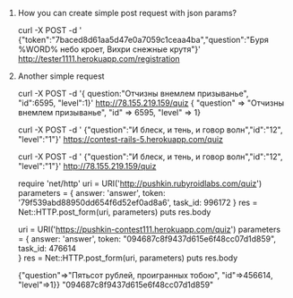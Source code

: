 1. How you can create simple post request with json params?
      
      curl -X POST -d ' {"token":"7baced8d61aa5d47e0a7059c1ceaa4ba","question":"Буря %WORD% небо кроет, Вихри снежные крутя"}'
      http://tester1111.herokuapp.com/registration 

2. Another simple request 
      
      curl -X POST -d '{ question:"Отчизны внемлем призыванье",  "id":6595, "level":1}' http://78.155.219.159/quiz
      { "question" => "Отчизны внемлем призыванье",  "id"       => 6595, "level"    => 1}
      
      curl -X POST -d ' {"question":"И блеск, и тень, и говор волн","id":"12", "level":"1"}'  https://contest-rails-5.herokuapp.com/quiz
      
      curl -X POST -d ' {"question":"И блеск, и тень, и говор волн","id":"12", "level":"1"}'  http://78.155.219.159/quiz
      
      require 'net/http'
      uri = URI('http://pushkin.rubyroidlabs.com/quiz')
      parameters = {
            answer: 'answer',
            token: '79f539abd88950dd654f6d52ef0ad8a6',
            task_id: 996172
      }
      res = Net::HTTP.post_form(uri, parameters)
      puts res.body
      
      
      uri = URI('https://pushkin-contest111.herokuapp.com/quiz')
      parameters = {
            answer: 'answer',
            token: "094687c8f9437d615e6f48cc07d1d859",
            task_id: 476614            
      }
      res = Net::HTTP.post_form(uri, parameters)
      puts res.body
      
      {"question"=>"Пятьсот рублей, проигранных тобою", "id"=>456614, "level"=>1}}
      "094687c8f9437d615e6f48cc07d1d859"
      

      


      
    
      
      
      
      
